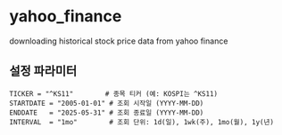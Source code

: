 # yahoo_finance
downloading historical stock price data from yahoo finance

## 설정 파라미터

```
TICKER = "^KS11"        # 종목 티커 (예: KOSPI는 ^KS11)
STARTDATE = "2005-01-01" # 조회 시작일 (YYYY-MM-DD)
ENDDATE   = "2025-05-31" # 조회 종료일 (YYYY-MM-DD)
INTERVAL  = "1mo"        # 조회 단위: 1d(일), 1wk(주), 1mo(월), 1y(년)
```
